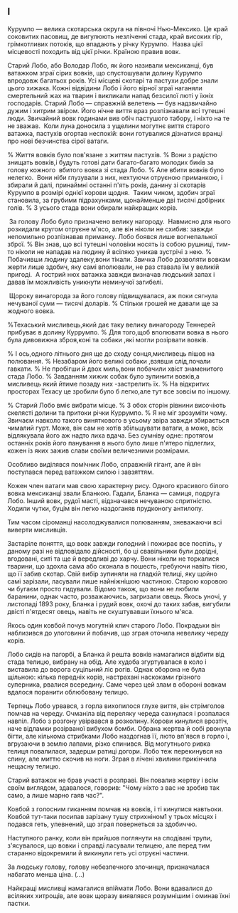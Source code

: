 ## І

Курумпо — велика скотарська округа на півночі Нью-Мексико.
Це край соковитих пасовищ, де вигулюють незліченні стада, край високих гір, грімкотливих потоків, що впадають у річку Курумпо.
 Назва цієї місцевості походить від цієї річки.
Країною правив вовк.

Старий Лобо, або Володар Лобо, як його називали мексиканці, був ватажком зграї сірих вовків, що спустошували долину Курумпо впродовж багатьох років.
Усі місцеві скотарі та пастухи добре знали цього хижака.
Кожні відвідини Лобо і його вірної зграї наганяли смертельний жах на тварин і викликали напад безсилої люті у їхніх господарів.
Старий Лобо — справжній велетень — був надзвичайно дужим і хитрим звіром.
Його нічне виття враз розпізнавали всі тутешні люди.
Звичайний вовк годинами вив обіч пастушого табору, і ніхто на те не зважав.
 Коли луна доносила з ущелини могутнє виття старого ватажка, пастухів огортав неспокій: вони готувалися дізнатися вранці про нові безчинства сірої ватаги.

% Життя вовків було пов'язане з життям пастухів.
% Вони з радістю знищать вовків,і будуть готові дати багато-багато молодих биків за голову кожного  вбитого вовка зі стада Лобо.
% Але вбити вовків було нелегко.
 Вони ніби глузували з них, нехтуючи отруєною приманкою, і збирали й далі, принаймні останні п'ять років, данину зі скотарів Курумпо в розмірі однієї корови щодня.
 Таким чином, здобич зграї становила, за грубими підрахунками, щонайменше дві тисячі добірних голів.
% З усього стада вони обирали найкращих корів.

 За голову Лобо було призначено велику нагороду.
 Навмисно для нього розкидали кругом отруєне м'ясо, але він ніколи не схибив: завжди непомильно розпізнавав приманку.
Лобо боявся лише вогнепальної зброї.
% Він знав, що всі тутешні чоловіки носять із собою рушниці, тим-то ніколи не нападав на людину й всіляко уникав зустрічі з нею.
% Побачивши людину здалеку,вони тікали.
Звичка Лобо дозволяти вовкам жерти лише здобич, яку самі вполювали, не раз ставала їм у великій пригоді.
 А гострий нюх ватажка завжди визначав людський запах і давав їм можливість уникнути неминучої загибелі.

 Щороку винагорода за його голову підвищувалася, аж поки сягнула нечуваної суми — тисячі доларів.
% Стільки грошей не давали ще за жодного вовка.

%Техаський мисливець,який дає таку велику винагороду Теннерей  прибуває в долину Куррумпо.
% Для того,щоб вполювати вовка в нього була дивовижна зброя,коні та собаки ,які могли розірвати вовків.


% І ось,одного літнього дня ще до сходу сонця,мисливець пішов на полювання.
% Незабаром його великі собаки ,взявши слід,почали гавкати.
% Не пробігши й двох миль,вони побачили хвіст знаменитого стада Лобо.
% Завданням хижик собак було зупинити вовків,а мисливець який йтиме позаду них -застрелить їх.
% На відкритих просторах Техасу це зробили було б легко,але тут все зовсім по іншому.

% Старий Лобо вміє вибрати місце.
% З обох сторін рівнини височіють скелясті долини та притоки річки Куррумпо.
%
Я не міг зрозуміти чому.
Звичаєм навколо такого виняткового в усьому звіра завжди збирається чималий гурт.
Може, він сам не хотів збільшувати ватаги, а може, всіх відлякувала його аж надто лиха вдача.
Без сумніву одне: протягом останніх років його панування в нього було лише п'ятеро підлеглих, кожен із яких зажив слави своїми величезними розмірами.

Особливо виділявся помічник Лобо, справжній гігант, але й він поступався перед ватажком силою і завзяттям.

Кожен член ватаги мав свою характерну рису.
Одного красивого білого вовка мексиканці звали Бланкою.
Гадали, Бланка — самиця, подруга Лобо.
Інший вовк, рудої масті, відзначався нечуваною спритністю.
Ходили чутки, буцім він легко наздоганяв прудконогу антилопу.


Тим часом сіроманці насолоджувалися полюванням, зневажаючи всі виверти мисливців.


Застаріле поняття, що вовк завжди голодний і пожирає все поспіль, у даному разі не відповідало дійсності, бо ці свавільники були дорідні, вгодовані, ситі та ще й вередливі до харчу.
Вони ніколи не торкалися тварини, що здохла сама або сконала в пошесть, гребуючи навіть тією, що її забив скотар.
Свій вибір зупиняли на гладкій телиці, яку щойно самі зарізали, ласували лише найніжнішою частиною.
Старою коровою чи бугаєм просто гидували.
Відомо також, що вони не любили баранини, однак часто, розважаючись, загризали овець.
Якось уночі, у листопаді 1893 року, Бланка і рудий вовк, охочі до таких забав, вигубили двісті п'ятдесят овець, навіть не скуштувавши їхнього м'яса.



Якось один ковбой почув могутній клич старого Лобо.
Покрадьки він наблизився до улоговини й побачив, що зграя оточила невелику череду корів.

Лобо сидів на пагорбі, а Бланка й решта вовків намагалися відбити від стада телицю, вибрану на обід.
Але худоба згуртувалася в коло і виставила до ворога суцільний ліс рогів.
Однак оборона не була щільною: кілька передніх корів, настрахані наскоками грізного суперника, рвалися всередину.
Саме через цей злам в обороні вовкам вдалося поранити облюбовану телицю.

Терпець Лобо урвався, з горла вихопилося глухе виття, він стрімголов помчав на череду.
Очманіла від переляку череда сахнулася і розпалася навпіл.
Лобо з розгону увірвався в розколину.
Корови кинулися врозтіч, наче відламки розірваної вибухом бомби.
Обрана жертва й собі рвонула бігти, але кількома стрибками Лобо наздогнав її, люто вп'явся в горло і, вгрузаючи в землю лапами, різко спинився.
Від могутнього ривка телиця повалилася, задерши ратиці догори.
Лобо теж перекинувся на спину, але миттю скочив на ноги.
Зграя в лічені хвилини прикінчила нещасну телицю.

Старий ватажок не брав участі в розправі.
Він повалив жертву і всім своїм виглядом, здавалося, говорив: "Чому ніхто з вас не зробив так само, а лише марно гаяв час?".

Ковбой з голосним гиканням помчав на вовків, і ті кинулися навтьоки.
Ковбой тут-таки посипав зарізану тушу стрихніном1 у трьох місцях і подався геть, упевнений, що зграя повернеться за здобиччю.

Наступного ранку, коли він прийшов поглянути на сподівані трупи, з'ясувалося, що вовки і справді ласували телицею, але перед тим старанно відокремили й викинули геть усі отруєні частини.

За людську голову, голову небезпечного злочинця, призначалася набагато менша ціна.
(...)

Найкращі мисливці намагалися впіймати Лобо.
Вони вдавалися до всіляких хитрощів, але вовк щоразу виявлявся розумнішим і оминав їхні пастки.
